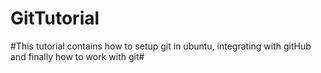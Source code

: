 # GitTutorial
#This tutorial contains how to setup git in ubuntu, integrating with gitHub and finally how to work with git#
